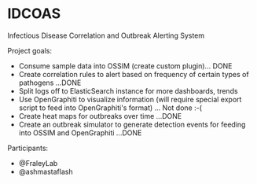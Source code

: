 IDCOAS
======

Infectious Disease Correlation and Outbreak Alerting System

Project goals:
+ Consume sample data into OSSIM (create custom plugin)... DONE
+ Create correlation rules to alert based on frequency of certain types of pathogens ...DONE
+ Split logs off to ElasticSearch instance for more dashboards, trends
+ Use OpenGraphiti to visualize information (will require special export script to feed into OpenGraphiti's format) … Not done :-(
+ Create heat maps for outbreaks over time ...DONE
+ Create an outbreak simulator to generate detection events for feeding into OSSIM and OpenGraphiti ...DONE

Participants:
+ @FraleyLab
+ @ashmastaflash
  
  

